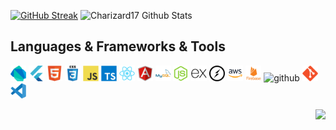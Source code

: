 [![GitHub Streak](https://github-readme-streak-stats.herokuapp.com?user=Charizard17)](https://git.io/streak-stats) <img src="https://github-readme-stats.vercel.app/api?username=Charizard17&show_icons=true" alt="Charizard17 Github Stats"></img>

<h2>Languages & Frameworks & Tools</h2>
<p align="left">
<img src="https://raw.githubusercontent.com/devicons/devicon/master/icons/dart/dart-original.svg" alt="dart" width="25" height="25" />
<img src="https://raw.githubusercontent.com/devicons/devicon/master/icons/flutter/flutter-original.svg" alt="flutter" width="25" height="25" />
<img src="https://raw.githubusercontent.com/devicons/devicon/master/icons/html5/html5-original.svg" alt="html5" width="25" height="25" />
<img src="https://raw.githubusercontent.com/devicons/devicon/master/icons/css3/css3-original-wordmark.svg" alt="css3" width="25" height="25" />
<img src="https://raw.githubusercontent.com/devicons/devicon/master/icons/javascript/javascript-original.svg" alt="javascript" width="25" height="25" />
<img src="https://raw.githubusercontent.com/devicons/devicon/master/icons/typescript/typescript-original.svg" alt="typescript" width="25" height="25" />
<img src="https://raw.githubusercontent.com/devicons/devicon/master/icons/react/react-original.svg" alt="react" width="25" height="25" />
<img src="https://raw.githubusercontent.com/devicons/devicon/master/icons/angularjs/angularjs-original.svg" alt="angular-js" width="25" height="25" />
<img src="https://raw.githubusercontent.com/devicons/devicon/master/icons/mysql/mysql-original-wordmark.svg" alt="mysql" width="25" height="25" />
<img src="https://raw.githubusercontent.com/devicons/devicon/master/icons/nodejs/nodejs-original.svg" alt="nodejs" width="25" height="25" />
<img src="https://raw.githubusercontent.com/devicons/devicon/master/icons/express/express-original.svg" alt="express" width="25" height="25" />
<img src="https://raw.githubusercontent.com/devicons/devicon/master/icons/socketio/socketio-original.svg" alt="socketio" width="25" height="25" />
<img src="https://raw.githubusercontent.com/github/explore/80688e429a7d4ef2fca1e82350fe8e3517d3494d/topics/aws/aws.png" alt="aws" width="25" height="25" />
<img src="https://raw.githubusercontent.com/devicons/devicon/master/icons/firebase/firebase-plain-wordmark.svg" alt="firebase" width="25" height="25" />
<img src="https://user-images.githubusercontent.com/3369400/139448065-39a229ba-4b06-434b-bc67-616e2ed80c8f.png" alt="github" width="25" height="25" />
<img src="https://raw.githubusercontent.com/devicons/devicon/master/icons/git/git-original.svg" alt="git" width="25" height="25" />
<img src="https://raw.githubusercontent.com/devicons/devicon/master/icons/vscode/vscode-original.svg" alt="VsCode" width="25" height="25" />
</p>
<p align="right">
<img src="https://komarev.com/ghpvc/?username=Charizard17&color=orange">
</p>
